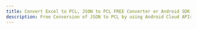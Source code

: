 ---title: Convert Excel to PCL, JSON to PCL FREE Converter or Android SDKdescription: Free Conversion of JSON to PCL by using Android Cloud APIs & SDKs. Also Create, Edit & Render Microsoft Excel, CSV and SpreadsheetML worksheets or spreadsheet in the Cloud.---